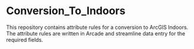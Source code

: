 # Conversion_To_Indoors
This repository contains attribute rules for a conversion to ArcGIS Indoors.
The attribute rules are written in Arcade and streamline data entry for the required fields.
